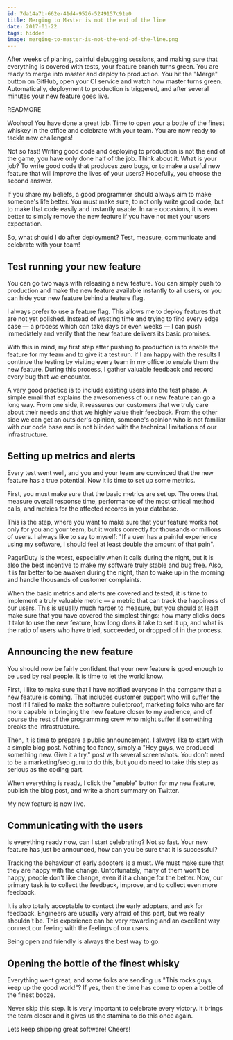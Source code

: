 ```yaml
---
id: 7da14a7b-662e-41d4-9526-5249157c91e0
title: Merging to Master is not the end of the line
date: 2017-01-22
tags: hidden
image: merging-to-master-is-not-the-end-of-the-line.png
---
```


After weeks of planing, painful debugging sessions, and making sure that
everything is covered with tests, your feature branch turns green. You are
ready to merge into master and deploy to production. You hit the "Merge" button
on GitHub, open your CI service and watch how master turns green.
Automatically, deployment to production is triggered, and after several minutes
your new feature goes live.

READMORE

Woohoo! You have done a great job. Time to open your a bottle of the finest
whiskey in the office and celebrate with your team. You are now ready to tackle
new challenges!

Not so fast! Writing good code and deploying to production is not the end of
the game, you have only done half of the job. Think about it. What is your job?
To write good code that produces zero bugs, or to make a useful new feature that
will improve the lives of your users? Hopefully, you choose the second answer.

If you share my beliefs, a good programmer should always aim to make someone's
life better. You must make sure, to not only write good code, but to make
that code easily and instantly usable. In rare occasions, it is even better to
simply remove the new feature if you have not met your users expectation.

So, what should I do after deployment? Test, measure, communicate and
celebrate with your team!

## Test running your new feature

You can go two ways with releasing a new feature. You can simply push to
production and make the new feature available instantly to all users,
or you can hide your new feature behind a feature flag.

I always prefer to use a feature flag. This allows me to deploy features
that are not yet polished. Instead of wasting time and trying to find every edge
case &mdash; a process which can take days or even weeks &mdash; I can push
immediately and verify that the new feature delivers its basic promises.

With this in mind, my first step after pushing to production is to enable the
feature for my team and to give it a test run. If I am happy with the results
I continue the testing by visiting every team in my office to enable them
the new feature. During this process, I gather valuable feedback and record
every bug that we encounter.

A very good practice is to include existing users into the test phase.
A simple email that explains the awesomeness of our new feature can go a
long way. From one side, it reassures our customers that we truly care about
their needs and that we highly value their feedback. From the other side we
can get an outsider's opinion, someone's opinion who is not familiar with our
code base and is not blinded with the technical limitations of our
infrastructure.

## Setting up metrics and alerts

Every test went well, and you and your team are convinced that the new feature
has a true potential. Now it is time to set up some metrics.

First, you must make sure that the basic metrics are set up. The ones that
measure overall response time, performance of the most critical method calls,
and metrics for the affected records in your database.

This is the step, where you want to make sure that your feature works not only
for you and your team, but it works correctly for thousands or millions of
users. I always like to say to myself: "If a user has a painful experience
using my software, I should feel at least double the amount of that pain".

PagerDuty is the worst, especially when it calls during the night, but it is
also the best incentive to make my software truly stable and bug free. Also, it
is far better to be awaken during the night, than to wake up in the morning and
handle thousands of customer complaints.

When the basic metrics and alerts are covered and tested, it is time to
implement a truly valuable metric &mdash; a metric that can track the happiness
of our users. This is usually much harder to measure, but you should at least
make sure that you have covered the simplest things: how many clicks does
it take to use the new feature, how long does it take to set it up, and what is
the ratio of users who have tried, succeeded, or dropped of in the process.

## Announcing the new feature

You should now be fairly confident that your new feature is good enough to be
used by real people. It is time to let the world know.

First, I like to make sure that I have notified everyone in the company that
a new feature is coming. That includes customer support who will suffer the most
if I failed to make the software bulletproof, marketing folks who are far
more capable in bringing the new feature closer to my audience, and of course
the rest of the programming crew who might suffer if something breaks
the infrastructure.

Then, it is time to prepare a public announcement. I always like to start with
a simple blog post. Nothing too fancy, simply a "Hey guys, we produced something
new. Give it a try." post with several screenshots.  You don't need to be a
marketing/seo guru to do this, but you do need to take this step as serious as
the coding part.

When everything is ready, I click the "enable" button for my new feature,
publish the blog post, and write a short summary on Twitter.

My new feature is now live.

## Communicating with the users

Is everything ready now, can I start celebrating? Not so fast. Your new feature
has just be announced, how can you be sure that it is successful?

Tracking the behaviour of early adopters is a must. We must make sure that they
are happy with the change. Unfortunately, many of them won't be happy, people
don't like change, even if it a change for the better. Now, our primary task is
to collect the feedback, improve, and to collect even more feedback.

It is also totally acceptable to contact the early adopters, and ask for
feedback. Engineers are usually very afraid of this part, but we really
shouldn't be. This experience can be very rewarding and an excellent way connect
our feeling with the feelings of our users.

Being open and friendly is always the best way to go.

## Opening the bottle of the finest whisky

Everything went great, and some folks are sending us "This rocks guys, keep
up the good work!"? If yes, then the time has come to open a bottle of the
finest booze.

Never skip this step. It is very important to celebrate every victory. It brings
the team closer and it gives us the stamina to do this once again.

Lets keep shipping great software! Cheers!
